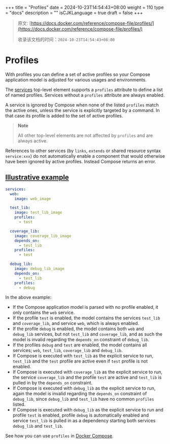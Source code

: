 +++
title = "Profiles"
date = 2024-10-23T14:54:43+08:00
weight = 110
type = "docs"
description = ""
isCJKLanguage = true
draft = false
+++

> 原文: [https://docs.docker.com/reference/compose-file/profiles/](https://docs.docker.com/reference/compose-file/profiles/)
>
> 收录该文档的时间：`2024-10-23T14:54:43+08:00`

# Profiles

With profiles you can define a set of active profiles so your Compose application model is adjusted for various usages and environments.

The [services](https://docs.docker.com/reference/compose-file/services/) top-level element supports a `profiles` attribute to define a list of named profiles. Services without a `profiles` attribute are always enabled.

A service is ignored by Compose when none of the listed `profiles` match the active ones, unless the service is explicitly targeted by a command. In that case its profile is added to the set of active profiles.

> **Note**
>
> 
>
> All other top-level elements are not affected by `profiles` and are always active.

References to other services (by `links`, `extends` or shared resource syntax `service:xxx`) do not automatically enable a component that would otherwise have been ignored by active profiles. Instead Compose returns an error.

## [Illustrative example](https://docs.docker.com/reference/compose-file/profiles/#illustrative-example)



```yaml
services:
  web:
    image: web_image

  test_lib:
    image: test_lib_image
    profiles:
      - test

  coverage_lib:
    image: coverage_lib_image
    depends_on:
      - test_lib
    profiles:
      - test

  debug_lib:
    image: debug_lib_image
    depends_on:
      - test_lib
    profiles:
      - debug
```

In the above example:

- If the Compose application model is parsed with no profile enabled, it only contains the `web` service.
- If the profile `test` is enabled, the model contains the services `test_lib` and `coverage_lib`, and service `web`, which is always enabled.
- If the profile `debug` is enabled, the model contains both `web` and `debug_lib` services, but not `test_lib` and `coverage_lib`, and as such the model is invalid regarding the `depends_on` constraint of `debug_lib`.
- If the profiles `debug` and `test` are enabled, the model contains all services; `web`, `test_lib`, `coverage_lib` and `debug_lib`.
- If Compose is executed with `test_lib` as the explicit service to run, `test_lib` and the `test` profile are active even if `test` profile is not enabled.
- If Compose is executed with `coverage_lib` as the explicit service to run, the service `coverage_lib` and the profile `test` are active and `test_lib` is pulled in by the `depends_on` constraint.
- If Compose is executed with `debug_lib` as the explicit service to run, again the model is invalid regarding the `depends_on` constraint of `debug_lib`, since `debug_lib` and `test_lib` have no common `profiles` listed.
- If Compose is executed with `debug_lib` as the explicit service to run and profile `test` is enabled, profile `debug` is automatically enabled and service `test_lib` is pulled in as a dependency starting both services `debug_lib` and `test_lib`.

See how you can use `profiles` in [Docker Compose](https://docs.docker.com/compose/how-tos/profiles/).

